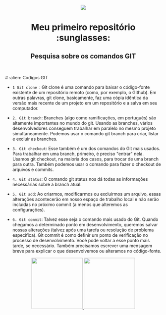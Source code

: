 <p align="center">
<img loading="lazy" src="http://img.shields.io/static/v1?label=STATUS&message=EM%20DESENVOLVIMENTO&color=GREEN&style=for-the-badge"/>
</p>
<h1 align="center">Meu primeiro repositório :sunglasses:</h1>
<h2 align="center"> Pesquisa sobre os comandos GIT <br> 
<br>
<h3></h3># :alien: Códigos GIT

- `1 Git clone
`: Git clone é uma comando para baixar o código-fonte existente de um repositório remoto (como, por exemplo, o Github). Em outras palavras, git clone, basicamente, faz uma cópia idêntica da versão mais recente de um projeto em um repositório e a salva em seu computador.

- `2. Git branch`: Branches (algo como ramificações, em português) são altamente importantes no mundo do git. Usando as branches, vários desenvolvedores conseguem trabalhar em paralelo no mesmo projeto simultaneamente. Podemos usar o comando git branch para criar, listar e excluir as branches.
 
- `3. Git checkout`: Esse também é um dos comandos do Git mais usados. Para trabalhar em uma branch, primeiro, é preciso "entrar" nela. Usamos git checkout, na maioria dos casos, para trocar de uma branch para outra. Também podemos usar o comando para fazer o checkout de arquivos e commits.
 
- `4. Git status`: O comando git status nos dá todas as informações necessárias sobre a branch atual.

 
- `5. Git add`: Ao criarmos, modificarmos ou excluirmos um arquivo, essas alterações acontecerão em nosso espaço de trabalho local e não serão incluídas no próximo commit (a menos que alteremos as configurações).

- `6. Git commit`: Talvez esse seja o comando mais usado do Git. Quando chegamos a determinado ponto em desenvolvimento, queremos salvar nossas alterações (talvez após uma tarefa ou resolução de problema específica).
Git commit é como definir um ponto de verificação no processo de desenvolvimento. Você pode voltar a esse ponto mais tarde, se necessário.
Também precisamos escrever uma mensagem breve para explicar o que desenvolvemos ou alteramos no código-fonte.
<div align="center">
    <a href="https://github.com/fernadessalec">
  <img height="165em" src="https://github-readme-stats.vercel.app/api?username=fernandessalec&show_icons=true&theme=tokyonight&include_all_commits=true&count_private=true"/>
  <img height="165em" src="https://github-readme-stats.vercel.app/api/top-langs/?username=fernandessalec&layout=compact&langs_count=7&theme=tokyonight"/>
</div>
